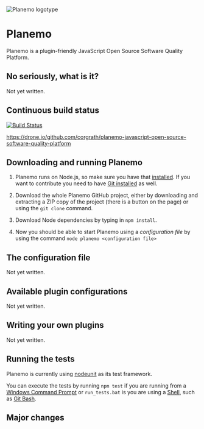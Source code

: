![Planemo logotype](https://raw.github.com/corgrath/planemo-javascript-open-source-software-quality-platform/master/resources/planemo_github_version.png)



Planemo
=================================================

Planemo is a plugin-friendly JavaScript Open Source Software Quality Platform.

No seriously, what is it?
-------------------------------------------------
Not yet written.


Continuous build status
-------------------------------------------------
[![Build Status](https://drone.io/github.com/corgrath/planemo-javascript-open-source-software-quality-platform/status.png)](https://drone.io/github.com/corgrath/planemo-javascript-open-source-software-quality-platform/latest)

https://drone.io/github.com/corgrath/planemo-javascript-open-source-software-quality-platform


Downloading and running Planemo
-------------------------------------------------

1. Planemo runs on Node.js, so make sure you have that [installed](http://nodejs.org/). If you want to contribute you need to have [Git installed](https://help.github.com/articles/set-up-git/) as well.

2. Download the whole Planemo GitHub project, either by downloading and extracting a ZIP copy of the project (there is a button on the page) or using the `git clone` command.

3. Download Node dependencies by typing in `npm install`.

4. Now you should be able to start Planemo using a *configuration file* by using the command `node planemo <configuration file>`



The configuration file
-------------------------------------------------
Not yet written.



Available plugin configurations
-------------------------------------------------
Not yet written.


Writing your own plugins
-------------------------------------------------

Not yet written.



Running the tests
-------------------------------------------------
Planemo is currently using [nodeunit][2] as its test framework.

You can execute the tests by running `npm test` if you are running from a [Windows Command Prompt][1] or `run_tests.bat` is you are using a [Shell][0], such as [Git Bash][3].





Major changes
-------------------------------------------------


[0]: http://en.wikipedia.org/wiki/Shell_%28computing%29
[1]: http://en.wikipedia.org/wiki/Command_Prompt
[2]: https://github.com/caolan/nodeunit
[3]: http://git-scm.com/downloads